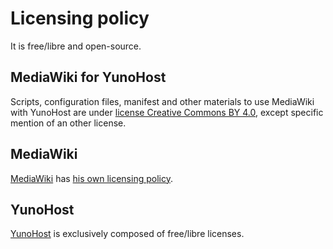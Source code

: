 # Licensing policy

It is free/libre and open-source.

## MediaWiki for YunoHost

Scripts, configuration files, manifest and other materials to use MediaWiki with YunoHost are under [license Creative Commons BY 4.0](LICENSE_CC-BY_4-0.md), except specific mention of an other license.

## MediaWiki

[MediaWiki](https://www.mediawiki.org/) has [his own licensing policy](https://www.mediawiki.org/wiki/Copyright).

## YunoHost

[YunoHost](https://yunohost.org/) is exclusively composed of free/libre licenses.
